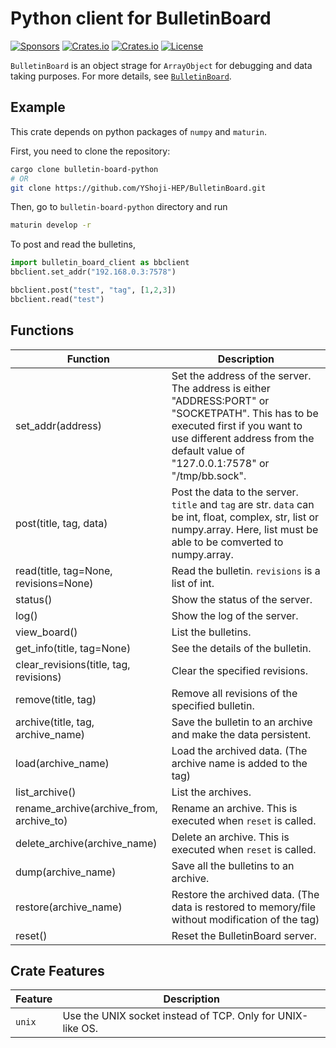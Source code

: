 Python client for BulletinBoard
====================================
[![Sponsors](https://img.shields.io/badge/offer-Coffee-red?style=flat-square)](https://github.com/sponsors/YShoji-HEP)
[![Crates.io](https://img.shields.io/crates/v/bulletin-board-python?style=flat-square)](https://crates.io/crates/bulletin-board-python)
[![Crates.io](https://img.shields.io/crates/d/bulletin-board-python?style=flat-square)](https://crates.io/crates/bulletin-board-python)
[![License](https://img.shields.io/badge/license-Apache%202.0-blue?style=flat-square)](https://github.com/YShoji-HEP/BulletinBoard/blob/main/LICENSE.txt)

`BulletinBoard` is an object strage for `ArrayObject` for debugging and data taking purposes.
For more details, see [`BulletinBoard`](https://github.com/YShoji-HEP/BulletinBoard).

Example
-------
This crate depends on python packages of `numpy` and `maturin`.

First, you need to clone the repository:
```bash
cargo clone bulletin-board-python
# OR
git clone https://github.com/YShoji-HEP/BulletinBoard.git
```
Then, go to `bulletin-board-python` directory and run
```bash
maturin develop -r
```

To post and read the bulletins,
```python
import bulletin_board_client as bbclient
bbclient.set_addr("192.168.0.3:7578")

bbclient.post("test", "tag", [1,2,3])
bbclient.read("test")
```

Functions
----------
|Function|Description|
|-|-|
|set_addr(address)|Set the address of the server. The address is either "ADDRESS:PORT" or "SOCKETPATH". This has to be executed first if you want to use different address from the default value of "127.0.0.1:7578" or "/tmp/bb.sock".|
|post(title, tag, data)|Post the data to the server. `title` and `tag` are str. `data` can be int, float, complex, str, list or numpy.array. Here, list must be able to be comverted to numpy.array.|
|read(title, tag=None, revisions=None)|Read the bulletin. `revisions` is a list of int.|
|status()|Show the status of the server.|
|log()|Show the log of the server.|
|view_board()|List the bulletins.|
|get_info(title, tag=None)|See the details of the bulletin.|
|clear_revisions(title, tag, revisions)|Clear the specified revisions.|
|remove(title, tag)|Remove all revisions of the specified bulletin.|
|archive(title, tag, archive_name)|Save the bulletin to an archive and make the data persistent.|
|load(archive_name)|Load the archived data. (The archive name is added to the tag)|
|list_archive()|List the archives.|
|rename_archive(archive_from, archive_to)|Rename an archive. This is executed when `reset` is called.|
|delete_archive(archive_name)|Delete an archive. This is executed when `reset` is called.|
|dump(archive_name)|Save all the bulletins to an archive.|
|restore(archive_name)|Restore the archived data. (The data is restored to memory/file without modification of the tag)|
|reset()|Reset the BulletinBoard server.|

Crate Features
--------------
|Feature|Description|
|-|-|
|`unix`|Use the UNIX socket instead of TCP. Only for UNIX-like OS.|
